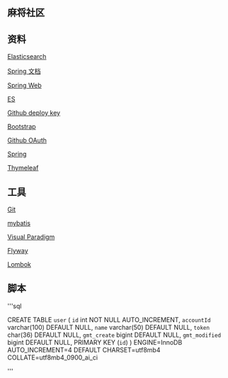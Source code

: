 ## 麻将社区

## 资料
[Elasticsearch](https://elasticsearch.cn/)

[Spring 文档](https://spring.io/guides)

[Spring Web](https://spring.io/guides/gs/serving-web-content/)

[ES](http://elasticsearch.cn/explore)

[Github deploy key](https://docs.github.com/en/developers/apps/identifying-and-authorizing-users-for-github-apps)

[Bootstrap](https://v3.bootcss.com/getting-started/)

[Github OAuth](https://developer.github.com/apps/building-github-apps/creating-a-github-app/)

[Spring](https://docs.spring.io/spring-boot/docs/2.2.0.RC1/reference/htmlsingle/#boot-documentation)

[Thymeleaf]()
## 工具
[Git](https://git-scm.com/download)

[mybatis](http://mybatis.org/spring-boot-starter/mybatis-spring-boot-autoconfigure/index.html)

[Visual Paradigm](http://www.visual-paradigm.com)

[Flyway](https://flywaydb.org/getstarted/)

[Lombok](https://projectlombok.org/features/all)

## 脚本
'''sql

CREATE TABLE `user` (
  `id` int NOT NULL AUTO_INCREMENT,
  `accountId` varchar(100) DEFAULT NULL,
  `name` varchar(50) DEFAULT NULL,
  `token` char(36) DEFAULT NULL,
  `gmt_create` bigint DEFAULT NULL,
  `gmt_modified` bigint DEFAULT NULL,
  PRIMARY KEY (`id`)
) ENGINE=InnoDB AUTO_INCREMENT=4 DEFAULT CHARSET=utf8mb4 COLLATE=utf8mb4_0900_ai_ci


'''
